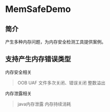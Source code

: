 # MemSafeDemo

## 简介
产生多种内存问题，为内存安全检测工具提供案例。

## 支持产生内存错误类型
内存安全相关
> OOB
> UAF
> 文件多次关闭、错误关闭
> 整数溢出

内存泄露相关
> java内存泄露
> 内存持续消耗
